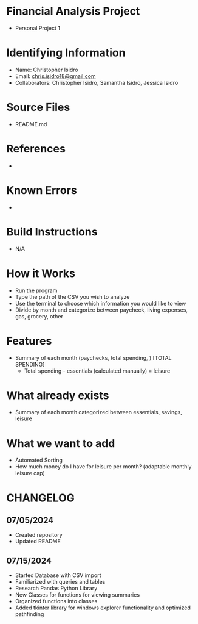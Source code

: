# Financial Analysis Project
* Personal Project 1

# Identifying Information
* Name: Christopher Isidro
* Email: chris.isidro18@gmail.com
* Collaborators: Christopher Isidro, Samantha Isidro, Jessica Isidro

# Source Files
* README.md

# References
* 

# Known Errors
* 

# Build Instructions
* N/A

# How it Works
* Run the program 
* Type the path of the CSV you wish to analyze
* Use the terminal to choose which information you would like to view
* Divide by month and categorize between paycheck, living expenses, gas, grocery, other

# Features
* Summary of each month (paychecks, total spending, ) [TOTAL SPENDING]
    * Total spending - essentials (calculated manually) = leisure

# What already exists
* Summary of each month categorized between essentials, savings, leisure


# What we want to add 
* Automated Sorting
* How much money do I have for leisure per month? (adaptable monthly leisure cap)

# CHANGELOG
## 07/05/2024
* Created repository
* Updated README 

## 07/15/2024
* Started Database with CSV import 
* Familiarized with queries and tables
* Research Pandas Python Library
* New Classes for functions for viewing summaries
* Organized functions into classes 
* Added tkinter library for windows explorer functionality and optimized pathfinding 

